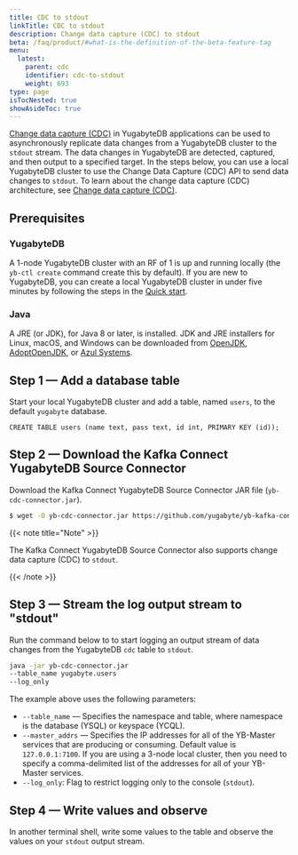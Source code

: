 ```yaml
---
title: CDC to stdout
linkTitle: CDC to stdout
description: Change data capture (CDC) to stdout
beta: /faq/product/#what-is-the-definition-of-the-beta-feature-tag
menu:
  latest:
    parent: cdc
    identifier: cdc-to-stdout
    weight: 693
type: page
isTocNested: true
showAsideToc: true
---
```


[Change data capture (CDC)](https://docs.yugabyte.com/latest/architecture/cdc-architecture/) in YugabyteDB applications can be used to asynchronously replicate data changes from a YugabyteDB cluster to the `stdout` stream. The data changes in YugabyteDB are detected, captured, and then output to a specified target. In the steps below, you can use a local YugabyteDB cluster to use the Change Data Capture (CDC) API to send data changes to `stdout`. To learn about the change data capture (CDC) architecture, see [Change data capture (CDC)](https://docs.yugabyte.com/latest/architecture/cdc-architecture/).

## Prerequisites

### YugabyteDB

A 1-node YugabyteDB cluster with an RF of 1 is up and running locally (the `yb-ctl create` command create this by default). If you are new to YugabyteDB, you can create a local YugabyteDB cluster in under five minutes by following the steps in the [Quick start](/quick-start/install/).

### Java

A JRE (or JDK), for Java 8 or later, is installed. JDK and JRE installers for Linux, macOS, and Windows can be downloaded from [OpenJDK](http://jdk.java.net/), [AdoptOpenJDK](https://adoptopenjdk.net/), or [Azul Systems](https://www.azul.com/downloads/zulu-community/).

## Step 1 — Add a database table

Start your local YugabyteDB cluster and add a table, named `users`, to the default `yugabyte` database.

```postgresql
CREATE TABLE users (name text, pass text, id int, PRIMARY KEY (id));
```

## Step 2 — Download the Kafka Connect YugabyteDB Source Connector

Download the Kafka Connect YugabyteDB Source Connector JAR file (`yb-cdc-connector.jar`).

```sh
$ wget -O yb-cdc-connector.jar https://github.com/yugabyte/yb-kafka-connector/blob/master/yb-cdc/yb-cdc-connector.jar?raw=true

```

{{< note title="Note" >}}

The Kafka Connect YugabyteDB Source Connector also supports change data capture (CDC) to `stdout`.

{{< /note >}}

## Step 3 — Stream the log output stream to "stdout"

Run the command below to to start logging an output stream of data changes from the YugabyteDB `cdc` table to `stdout`.

```sh
java -jar yb-cdc-connector.jar
--table_name yugabyte.users
--log_only
```

The example above uses the following parameters:

- `--table_name` — Specifies the namespace and table, where namespace is the database (YSQL) or keyspace (YCQL).
- `--master_addrs` — Specifies the IP addresses for all of the YB-Master services that are producing or consuming. Default value is `127.0.0.1:7100`. If you are using a 3-node local cluster, then you need to specify a comma-delimited list of the addresses for all of your YB-Master services.
- `--log_only`: Flag to restrict logging only to the console (`stdout`).

## Step 4 — Write values and observe

In another terminal shell, write some values to the table and observe the values on your `stdout` output stream.
